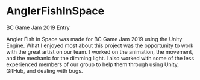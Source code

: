 # AnglerFishInSpace
BC Game Jam 2019 Entry

Angler Fish in Space was made for BC Game Jam 2019 using the Unity Engine.  What I enjoyed most about this project was the opportunity to work with the great artist on our team.  I worked on the animation, the movement, and the mechanic for the dimming light.  I also worked with some of the less experienced members of our group to help them through using Unity, GitHub, and dealing with bugs.